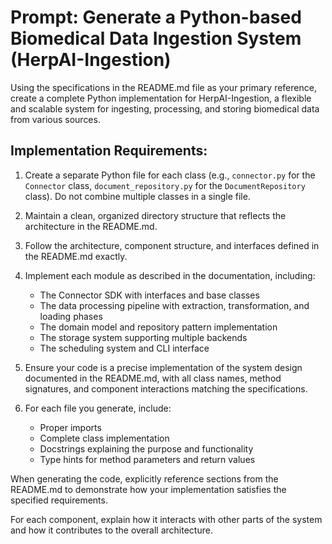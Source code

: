 # Prompt: Generate a Python-based Biomedical Data Ingestion System (HerpAI-Ingestion)

Using the specifications in the README.md file as your primary reference, create a complete Python implementation for HerpAI-Ingestion, a flexible and scalable system for ingesting, processing, and storing biomedical data from various sources.

## Implementation Requirements:

1. Create a separate Python file for each class (e.g., `connector.py` for the `Connector` class, `document_repository.py` for the `DocumentRepository` class). Do not combine multiple classes in a single file.

2. Maintain a clean, organized directory structure that reflects the architecture in the README.md.

3. Follow the architecture, component structure, and interfaces defined in the README.md exactly.

4. Implement each module as described in the documentation, including:
   - The Connector SDK with interfaces and base classes
   - The data processing pipeline with extraction, transformation, and loading phases
   - The domain model and repository pattern implementation
   - The storage system supporting multiple backends
   - The scheduling system and CLI interface

5. Ensure your code is a precise implementation of the system design documented in the README.md, with all class names, method signatures, and component interactions matching the specifications.

6. For each file you generate, include:
   - Proper imports
   - Complete class implementation
   - Docstrings explaining the purpose and functionality
   - Type hints for method parameters and return values

When generating the code, explicitly reference sections from the README.md to demonstrate how your implementation satisfies the specified requirements.

For each component, explain how it interacts with other parts of the system and how it contributes to the overall architecture.
